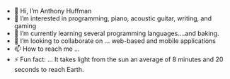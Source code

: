 - 👋 Hi, I’m Anthony Huffman
- 👀 I’m interested in programming, piano, acoustic guitar, writing, and gaming
- 🌱 I’m currently learning several programming languages....and baking.
- 💞️ I’m looking to collaborate on ... web-based and mobile applications
- 📫 How to reach me ... 
- ⚡ Fun fact: ... It takes light from the sun an average of 8 minutes and 20 seconds to reach Earth.

<!---
Revvvolution/Revvvolution is a ✨ special ✨ repository because its `README.md` (this file) appears on your GitHub profile.
You can click the Preview link to take a look at your changes.
--->
